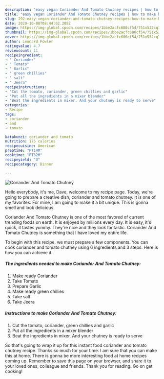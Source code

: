 ```yaml
---
description: "easy vegan Coriander And Tomato Chutney recipes | how to make healthy Coriander And Tomato Chutney"
title: "easy vegan Coriander And Tomato Chutney recipes | how to make healthy Coriander And Tomato Chutney"
slug: 292-easy-vegan-coriander-and-tomato-chutney-recipes-how-to-make-healthy-coriander-and-tomato-chutney
date: 2020-10-08T08:44:02.205Z
image: https://img-global.cpcdn.com/recipes/1bbe2acfc680cf54/751x532cq70/coriander-and-tomato-chutney-recipe-main-photo.jpg
thumbnail: https://img-global.cpcdn.com/recipes/1bbe2acfc680cf54/751x532cq70/coriander-and-tomato-chutney-recipe-main-photo.jpg
cover: https://img-global.cpcdn.com/recipes/1bbe2acfc680cf54/751x532cq70/coriander-and-tomato-chutney-recipe-main-photo.jpg
author: Leonard Fowler
ratingvalue: 4.7
reviewcount: 11
recipeingredient:
- " Coriander"
- " Tomato"
- " Garlic"
- " green chillies"
- " salt"
- " Jeera"
recipeinstructions:
- "Cut the tomato, coriander, green chillies and garlic"
- "Put all the ingredients in a mixer blender"
- "Beat the ingredients in mixer. And your chutney is ready to serve"
categories:
- Recipe
tags:
- coriander
- and
- tomato

katakunci: coriander and tomato 
nutrition: 175 calories
recipecuisine: American
preptime: "PT14M"
cooktime: "PT32M"
recipeyield: "3"
recipecategory: Dinner

---
```



![Coriander And Tomato Chutney](https://img-global.cpcdn.com/recipes/1bbe2acfc680cf54/751x532cq70/coriander-and-tomato-chutney-recipe-main-photo.jpg)

Hello everybody, it's me, Dave, welcome to my recipe page. Today, we're going to prepare a creative dish, coriander and tomato chutney. It is one of my favorites. For mine, I am going to make it a bit unique. This is gonna smell and look delicious.



Coriander And Tomato Chutney is one of the most favored of current trending foods on earth. It is enjoyed by millions every day. It is easy, it's quick, it tastes yummy. They're nice and they look fantastic. Coriander And Tomato Chutney is something that I have loved my entire life.


To begin with this recipe, we must prepare a few components. You can cook coriander and tomato chutney using 6 ingredients and 3 steps. Here is how you can achieve it.

<!--inarticleads1-->

##### The ingredients needed to make Coriander And Tomato Chutney:

1. Make ready  Coriander
1. Take  Tomato
1. Prepare  Garlic
1. Make ready  green chillies
1. Take  salt
1. Take  Jeera




<!--inarticleads2-->

##### Instructions to make Coriander And Tomato Chutney:

1. Cut the tomato, coriander, green chillies and garlic
1. Put all the ingredients in a mixer blender
1. Beat the ingredients in mixer. And your chutney is ready to serve




So that's going to wrap it up for this instant food coriander and tomato chutney recipe. Thanks so much for your time. I am sure that you can make this at home. There is gonna be more interesting food at home recipes coming up. Remember to save this page on your browser, and share it to your loved ones, colleague and friends. Thank you for reading. Go on get cooking!
